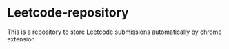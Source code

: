 # Leetcode-repository
This is a repository to store Leetcode submissions automatically by chrome extension

